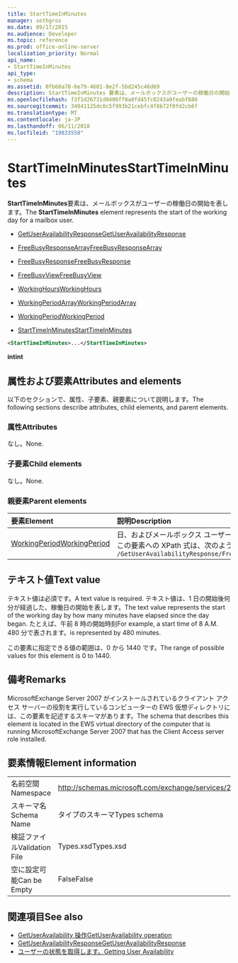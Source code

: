 ```yaml
---
title: StartTimeInMinutes
manager: sethgros
ms.date: 09/17/2015
ms.audience: Developer
ms.topic: reference
ms.prod: office-online-server
localization_priority: Normal
api_name:
- StartTimeInMinutes
api_type:
- schema
ms.assetid: 0fb60a78-6e79-4601-8e2f-5bd245c46d69
description: StartTimeInMinutes 要素は、メールボックスがユーザーの稼働日の開始を表します。
ms.openlocfilehash: f3f1d26731d0406ff8a0fd45fc0243a9feabf886
ms.sourcegitcommit: 34041125dc8c5f993b21cebfc4f8b72f0fd2cb6f
ms.translationtype: MT
ms.contentlocale: ja-JP
ms.lasthandoff: 06/11/2018
ms.locfileid: "19833558"
---
```

# <a name="starttimeinminutes"></a><span data-ttu-id="a7ed8-103">StartTimeInMinutes</span><span class="sxs-lookup"><span data-stu-id="a7ed8-103">StartTimeInMinutes</span></span>

<span data-ttu-id="a7ed8-104">**StartTimeInMinutes**要素は、メールボックスがユーザーの稼働日の開始を表します。</span><span class="sxs-lookup"><span data-stu-id="a7ed8-104">The **StartTimeInMinutes** element represents the start of the working day for a mailbox user.</span></span> 
  
- [<span data-ttu-id="a7ed8-105">GetUserAvailabilityResponse</span><span class="sxs-lookup"><span data-stu-id="a7ed8-105">GetUserAvailabilityResponse</span></span>](getuseravailabilityresponse.md)
  
- [<span data-ttu-id="a7ed8-106">FreeBusyResponseArray</span><span class="sxs-lookup"><span data-stu-id="a7ed8-106">FreeBusyResponseArray</span></span>](freebusyresponsearray.md)
  
- [<span data-ttu-id="a7ed8-107">FreeBusyResponse</span><span class="sxs-lookup"><span data-stu-id="a7ed8-107">FreeBusyResponse</span></span>](freebusyresponse.md)
  
- [<span data-ttu-id="a7ed8-108">FreeBusyView</span><span class="sxs-lookup"><span data-stu-id="a7ed8-108">FreeBusyView</span></span>](freebusyview.md)
  
- [<span data-ttu-id="a7ed8-109">WorkingHours</span><span class="sxs-lookup"><span data-stu-id="a7ed8-109">WorkingHours</span></span>](workinghours-ex15websvcsotherref.md)
  
- [<span data-ttu-id="a7ed8-110">WorkingPeriodArray</span><span class="sxs-lookup"><span data-stu-id="a7ed8-110">WorkingPeriodArray</span></span>](workingperiodarray.md)
  
- [<span data-ttu-id="a7ed8-111">WorkingPeriod</span><span class="sxs-lookup"><span data-stu-id="a7ed8-111">WorkingPeriod</span></span>](workingperiod.md)
  
- [<span data-ttu-id="a7ed8-112">StartTimeInMinutes</span><span class="sxs-lookup"><span data-stu-id="a7ed8-112">StartTimeInMinutes</span></span>](starttimeinminutes.md)
  
```xml
<StartTimeInMinutes>...</StartTimeInMinutes>
```

<span data-ttu-id="a7ed8-113">**int**</span><span class="sxs-lookup"><span data-stu-id="a7ed8-113">**int**</span></span>

## <a name="attributes-and-elements"></a><span data-ttu-id="a7ed8-114">属性および要素</span><span class="sxs-lookup"><span data-stu-id="a7ed8-114">Attributes and elements</span></span>

<span data-ttu-id="a7ed8-115">以下のセクションで、属性、子要素、親要素について説明します。</span><span class="sxs-lookup"><span data-stu-id="a7ed8-115">The following sections describe attributes, child elements, and parent elements.</span></span>
  
### <a name="attributes"></a><span data-ttu-id="a7ed8-116">属性</span><span class="sxs-lookup"><span data-stu-id="a7ed8-116">Attributes</span></span>

<span data-ttu-id="a7ed8-117">なし。</span><span class="sxs-lookup"><span data-stu-id="a7ed8-117">None.</span></span>
  
### <a name="child-elements"></a><span data-ttu-id="a7ed8-118">子要素</span><span class="sxs-lookup"><span data-stu-id="a7ed8-118">Child elements</span></span>

<span data-ttu-id="a7ed8-119">なし。</span><span class="sxs-lookup"><span data-stu-id="a7ed8-119">None.</span></span>
  
### <a name="parent-elements"></a><span data-ttu-id="a7ed8-120">親要素</span><span class="sxs-lookup"><span data-stu-id="a7ed8-120">Parent elements</span></span>

|<span data-ttu-id="a7ed8-121">**要素**</span><span class="sxs-lookup"><span data-stu-id="a7ed8-121">**Element**</span></span>|<span data-ttu-id="a7ed8-122">**説明**</span><span class="sxs-lookup"><span data-stu-id="a7ed8-122">**Description**</span></span>|
|:-----|:-----|
|[<span data-ttu-id="a7ed8-123">WorkingPeriod</span><span class="sxs-lookup"><span data-stu-id="a7ed8-123">WorkingPeriod</span></span>](workingperiod.md) <br/> |<span data-ttu-id="a7ed8-124">日、およびメールボックス ユーザーの時間は、稼働日に含まれています。</span><span class="sxs-lookup"><span data-stu-id="a7ed8-124">Contains the work week days and hours of the mailbox user.</span></span>  <br/> <span data-ttu-id="a7ed8-125">この要素への XPath 式は、次のようにします。</span><span class="sxs-lookup"><span data-stu-id="a7ed8-125">The following is the XPath expression to this element:</span></span>  <br/>  `/GetUserAvailabilityResponse/FreeBusyResponseArray/FreeBusyResponse/FreeBusyView/WorkingHours/WorkingPeriodArray/WorkingPeriod` <br/> |
   
## <a name="text-value"></a><span data-ttu-id="a7ed8-126">テキスト値</span><span class="sxs-lookup"><span data-stu-id="a7ed8-126">Text value</span></span>

<span data-ttu-id="a7ed8-127">テキスト値は必須です。</span><span class="sxs-lookup"><span data-stu-id="a7ed8-127">A text value is required.</span></span> <span data-ttu-id="a7ed8-128">テキスト値は、1 日の開始後何分が経過した、稼働日の開始を表します。</span><span class="sxs-lookup"><span data-stu-id="a7ed8-128">The text value represents the start of the working day by how many minutes have elapsed since the day began.</span></span> <span data-ttu-id="a7ed8-129">たとえば、午前 8 時の開始時刻</span><span class="sxs-lookup"><span data-stu-id="a7ed8-129">For example, a start time of 8 A.M.</span></span> <span data-ttu-id="a7ed8-130">480 分で表されます。</span><span class="sxs-lookup"><span data-stu-id="a7ed8-130">is represented by 480 minutes.</span></span>
  
<span data-ttu-id="a7ed8-131">この要素に指定できる値の範囲は、0 から 1440 です。</span><span class="sxs-lookup"><span data-stu-id="a7ed8-131">The range of possible values for this element is 0 to 1440.</span></span>
  
## <a name="remarks"></a><span data-ttu-id="a7ed8-132">備考</span><span class="sxs-lookup"><span data-stu-id="a7ed8-132">Remarks</span></span>

<span data-ttu-id="a7ed8-133">MicrosoftExchange Server 2007 がインストールされているクライアント アクセス サーバーの役割を実行しているコンピューターの EWS 仮想ディレクトリには、この要素を記述するスキーマがあります。</span><span class="sxs-lookup"><span data-stu-id="a7ed8-133">The schema that describes this element is located in the EWS virtual directory of the computer that is running MicrosoftExchange Server 2007 that has the Client Access server role installed.</span></span>
  
## <a name="element-information"></a><span data-ttu-id="a7ed8-134">要素情報</span><span class="sxs-lookup"><span data-stu-id="a7ed8-134">Element information</span></span>

|||
|:-----|:-----|
|<span data-ttu-id="a7ed8-135">名前空間</span><span class="sxs-lookup"><span data-stu-id="a7ed8-135">Namespace</span></span>  <br/> |http://schemas.microsoft.com/exchange/services/2006/types  <br/> |
|<span data-ttu-id="a7ed8-136">スキーマ名</span><span class="sxs-lookup"><span data-stu-id="a7ed8-136">Schema Name</span></span>  <br/> |<span data-ttu-id="a7ed8-137">タイプのスキーマ</span><span class="sxs-lookup"><span data-stu-id="a7ed8-137">Types schema</span></span>  <br/> |
|<span data-ttu-id="a7ed8-138">検証ファイル</span><span class="sxs-lookup"><span data-stu-id="a7ed8-138">Validation File</span></span>  <br/> |<span data-ttu-id="a7ed8-139">Types.xsd</span><span class="sxs-lookup"><span data-stu-id="a7ed8-139">Types.xsd</span></span>  <br/> |
|<span data-ttu-id="a7ed8-140">空に設定可能</span><span class="sxs-lookup"><span data-stu-id="a7ed8-140">Can be Empty</span></span>  <br/> |<span data-ttu-id="a7ed8-141">False</span><span class="sxs-lookup"><span data-stu-id="a7ed8-141">False</span></span>  <br/> |
   
## <a name="see-also"></a><span data-ttu-id="a7ed8-142">関連項目</span><span class="sxs-lookup"><span data-stu-id="a7ed8-142">See also</span></span>

- [<span data-ttu-id="a7ed8-143">GetUserAvailability 操作</span><span class="sxs-lookup"><span data-stu-id="a7ed8-143">GetUserAvailability operation</span></span>](getuseravailability-operation.md)
- [<span data-ttu-id="a7ed8-144">GetUserAvailabilityResponse</span><span class="sxs-lookup"><span data-stu-id="a7ed8-144">GetUserAvailabilityResponse</span></span>](getuseravailabilityresponse.md)
- [<span data-ttu-id="a7ed8-145">ユーザーの状態を取得します。</span><span class="sxs-lookup"><span data-stu-id="a7ed8-145">Getting User Availability</span></span>](http://msdn.microsoft.com/library/d4133fcb-9b0f-4e6b-aadf-a389da83516a%28Office.15%29.aspx)

